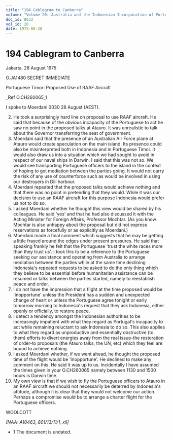 ```yaml
---
title: "194 Cablegram to Canberra"
volume: "Volume 20: Australia and the Indonesian Incorporation of Portuguese Timor, 1974-1976"
doc_id: 8032
vol_id: 20
date: 1975-08-28
---
```


# 194 Cablegram to Canberra

Jakarta, 28 August 1975

O.JA1480 SECRET IMMEDIATE

Portuguese Timor: Proposed Use of RAAF Aircraft

_Ref O.CH260065_1

I spoke to Moerdani 0030 28 August (AEST).

  2. He took a surprisingly hard line on proposal to use RAAF aircraft. He said that because of the obvious incapacity of the Portuguese to act he saw no point in the proposed talks at Atauro. It was unrealistic to talk about the Governor transferring the seat of government.
  3. Moerdani said that the presence of an Australian Air Force plane at Atauro would create speculation on the main island. Its presence could also be misinterpreted both in Indonesia and in Portuguese Timor. It would also draw us into a situation which we had sought to avoid in respect of our naval ships in Darwin. I said that this was not so. We would see transporting Portuguese officers to the island in the context of hoping to get mediation between the parties going. It would not carry the risk of any use of counterforce such as would be involved in using our destroyers in Dili harbour.
  4. Moerdani repeated that the proposed talks would achieve nothing and that there was no point in pretending that they would. While it was our decision to use an RAAF aircraft for this purpose Indonesia would prefer us not to do so.
  5. I asked Moerdani whether he thought this view would be shared by his colleagues. He said 'yes' and that he had also discussed it with the Acting Minister for Foreign Affairs, Professor Mochtar. (As you know Mochtar is also unhappy about the proposal but did not express reservations as forcefully or as explicitly as Moerdani.)
  6. Moerdani made a final comment which suggests that he may be getting a little frayed around the edges under present pressures. He said that speaking frankly he felt that the Portuguese 'trust the white races more than they trust us'. I took this to be a reference to the Portuguese seeking our assistance and operating from Australia to arrange mediation between the parties while at the same time declining Indonesia's repeated requests to be asked to do the only thing which they believe to be essential before humanitarian assistance can be resumed or talks between the parties started, namely to reestablish peace and order.
  7. I do not have the impression that a flight at the time proposed would be 'inopportune' unless the President has a sudden and unexpected change of heart or unless the Portuguese agree tonight or early tomorrow morning to Indonesia's request that they ask Indonesia, either openly or officially, to restore peace.
  8. I detect a tendency amongst the Indonesian authorities to be increasingly impatient with what they regard as Portugal's incapacity to act while remaining reluctant to ask Indonesia to do so. This also applies to what they regard as unproductive and essentially obstructive (to them) efforts to divert energies away from the real issue-the restoration of order-to proposals (the Atauro talks, the UN, etc) which they feel are bound to achieve nothing.
  9. I asked Moerdani whether, if we went ahead, he thought the proposed time of the flight would be 'inopportune'. He declined to make any comment on this. He said it was up to us. Incidentally I have assumed the times given in your O.CH260065 namely between 1130 and 1500 hours is Darwin time.
  10. My own view is that if we wish to fly the Portuguese officers to Atauro in an RAAF aircraft we should not necessarily be deterred by Indonesia's attitude, although it is clear that they would not welcome our action. Perhaps a compromise would be to arrange a charter flight for the Portuguese officers.



WOOLCOTT

_[NAA: A10463, 801/13/11/1, xii]_

  * 1 The document is undated. 


